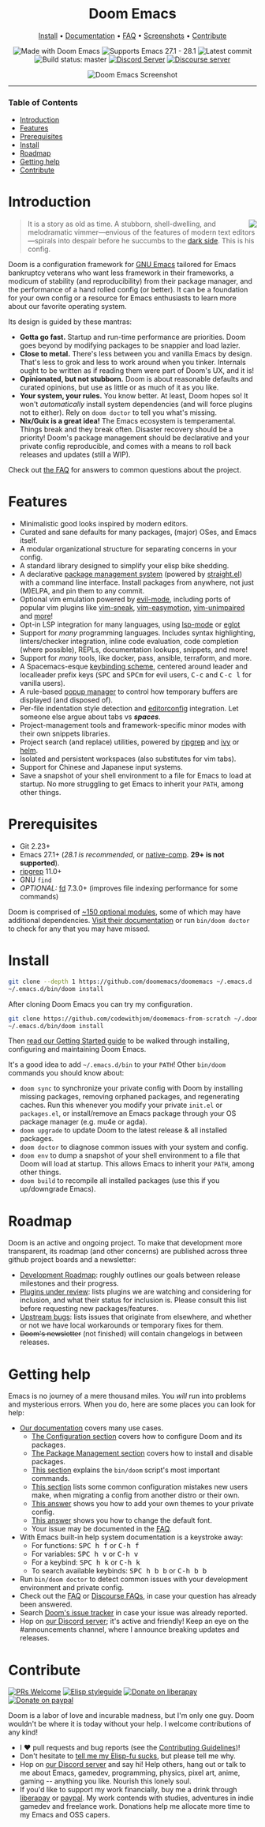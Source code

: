 <div align="center">

# Doom Emacs

[Install](#install) • [Documentation] • [FAQ] • [Screenshots] • [Contribute](#contribute)

![Made with Doom Emacs](https://img.shields.io/github/tag/doomemacs/doomemacs.svg?style=flat-square&label=release&color=58839b)
![Supports Emacs 27.1 - 28.1](https://img.shields.io/badge/Supports-Emacs_27.1--28.1-blueviolet.svg?style=flat-square&logo=GNU%20Emacs&logoColor=white)
![Latest commit](https://img.shields.io/github/last-commit/doomemacs/doomemacs/master?style=flat-square)
![Build status: master](https://img.shields.io/github/workflow/status/doomemacs/doomemacs/CI/master?style=flat-square)
[![Discord Server](https://img.shields.io/discord/406534637242810369?color=738adb&label=Discord&logo=discord&logoColor=white&style=flat-square)][discord]
[![Discourse server](https://img.shields.io/discourse/users?server=https%3A%2F%2Fdiscourse.doomemacs.org&logo=discourse&label=Discourse&style=flat-square&color=9cf)][discourse]

![Doom Emacs Screenshot](https://raw.githubusercontent.com/doomemacs/doomemacs/screenshots/main.png)

</div>

---

### Table of Contents

- [Introduction](#introduction)
- [Features](#features)
- [Prerequisites](#prerequisites)
- [Install](#install)
- [Roadmap](#roadmap)
- [Getting help](#getting-help)
- [Contribute](#contribute)

# Introduction

<a href="http://ultravioletbat.deviantart.com/art/Yay-Evil-111710573">
  <img src="https://raw.githubusercontent.com/doomemacs/doomemacs/screenshots/cacochan.png" align="right" />
</a>

> It is a story as old as time. A stubborn, shell-dwelling, and melodramatic
> vimmer—envious of the features of modern text editors—spirals into
> despair before he succumbs to the [dark side][evil-mode]. This is his config.

Doom is a configuration framework for [GNU Emacs] tailored for Emacs bankruptcy
veterans who want less framework in their frameworks, a modicum of stability
(and reproducibility) from their package manager, and the performance of a hand
rolled config (or better). It can be a foundation for your own config or a
resource for Emacs enthusiasts to learn more about our favorite operating
system.

Its design is guided by these mantras:

- **Gotta go fast.** Startup and run-time performance are priorities. Doom goes
  beyond by modifying packages to be snappier and load lazier.
- **Close to metal.** There's less between you and vanilla Emacs by design.
  That's less to grok and less to work around when you tinker. Internals ought
  to be written as if reading them were part of Doom's UX, and it is!
- **Opinionated, but not stubborn.** Doom is about reasonable defaults and
  curated opinions, but use as little or as much of it as you like.
- **Your system, your rules.** You know better. At least, Doom hopes so! It
  won't _automatically_ install system dependencies (and will force plugins not
  to either). Rely on `doom doctor` to tell you what's missing.
- **Nix/Guix is a great idea!** The Emacs ecosystem is temperamental. Things
  break and they break often. Disaster recovery should be a priority! Doom's
  package management should be declarative and your private config reproducible,
  and comes with a means to roll back releases and updates (still a WIP).

Check out [the FAQ][faq] for answers to common questions about the project.

# Features

- Minimalistic good looks inspired by modern editors.
- Curated and sane defaults for many packages, (major) OSes, and Emacs itself.
- A modular organizational structure for separating concerns in your config.
- A standard library designed to simplify your elisp bike shedding.
- A declarative [package management system][package-management] (powered by
  [straight.el]) with a command line interface. Install packages from anywhere,
  not just (M)ELPA, and pin them to any commit.
- Optional vim emulation powered by [evil-mode], including ports of popular vim
  plugins like [vim-sneak], [vim-easymotion], [vim-unimpaired] and
  [more][ported-vim-plugins]!
- Opt-in LSP integration for many languages, using [lsp-mode] or [eglot]
- Support for _many_ programming languages. Includes syntax highlighting,
  linters/checker integration, inline code evaluation, code completion (where
  possible), REPLs, documentation lookups, snippets, and more!
- Support for _many_ tools, like docker, pass, ansible, terraform, and more.
- A Spacemacs-esque [keybinding scheme][bindings], centered around leader
  and localleader prefix keys (<kbd>SPC</kbd> and <kbd>SPC</kbd><kbd>m</kbd> for
  evil users, <kbd>C-c</kbd> and <kbd>C-c l</kbd> for vanilla users).
- A rule-based [popup manager][popup-system] to control how temporary buffers
  are displayed (and disposed of).
- Per-file indentation style detection and [editorconfig] integration. Let
  someone else argue about tabs vs **_spaces_**.
- Project-management tools and framework-specific minor modes with their own
  snippets libraries.
- Project search (and replace) utilities, powered by [ripgrep] and [ivy] or
  [helm].
- Isolated and persistent workspaces (also substitutes for vim tabs).
- Support for Chinese and Japanese input systems.
- Save a snapshot of your shell environment to a file for Emacs to load at
  startup. No more struggling to get Emacs to inherit your `PATH`, among other
  things.

# Prerequisites

- Git 2.23+
- Emacs 27.1+ (_28.1 is recommended_, or [native-comp](https://www.emacswiki.org/emacs/GccEmacs). **29+ is not supported**).
- [ripgrep] 11.0+
- GNU `find`
- _OPTIONAL:_ [fd] 7.3.0+ (improves file indexing performance for some commands)

Doom is comprised of [~150 optional modules][modules], some of which may have
additional dependencies. [Visit their documentation][modules] or run `bin/doom
doctor` to check for any that you may have missed.

# Install

```sh
git clone --depth 1 https://github.com/doomemacs/doomemacs ~/.emacs.d
~/.emacs.d/bin/doom install
```

After cloning Doom Emacs you can try my configuration.

```sh
git clone https://github.com/codewithjom/doomemacs-from-scratch ~/.doom.d
~/.emacs.d/bin/doom install
```

Then [read our Getting Started guide][getting-started] to be walked through
installing, configuring and maintaining Doom Emacs.

It's a good idea to add `~/.emacs.d/bin` to your `PATH`! Other `bin/doom`
commands you should know about:

- `doom sync` to synchronize your private config with Doom by installing missing
  packages, removing orphaned packages, and regenerating caches. Run this
  whenever you modify your private `init.el` or `packages.el`, or install/remove
  an Emacs package through your OS package manager (e.g. mu4e or agda).
- `doom upgrade` to update Doom to the latest release & all installed packages.
- `doom doctor` to diagnose common issues with your system and config.
- `doom env` to dump a snapshot of your shell environment to a file that Doom
  will load at startup. This allows Emacs to inherit your `PATH`, among other
  things.
- `doom build` to recompile all installed packages (use this if you up/downgrade
  Emacs).

# Roadmap

Doom is an active and ongoing project. To make that development more
transparent, its roadmap (and other concerns) are published across three github
project boards and a newsletter:

- [Development Roadmap](https://discourse.doomemacs.org/t/development-roadmap/42):
  roughly outlines our goals between release milestones and their progress.
- [Plugins under review](https://github.com/orgs/doomemacs/projects/5):
  lists plugins we are watching and considering for inclusion, and what their
  status for inclusion is. Please consult this list before requesting new
  packages/features.
- [Upstream bugs](https://github.com/orgs/doomemacs/projects/7): lists
  issues that originate from elsewhere, and whether or not we have local
  workarounds or temporary fixes for them.
- ~~Doom's newsletter~~ (not finished) will contain changelogs in between
  releases.

# Getting help

Emacs is no journey of a mere thousand miles. You _will_ run into problems and
mysterious errors. When you do, here are some places you can look for help:

- [Our documentation][documentation] covers many use cases.
  - [The Configuration section][configuration] covers how to configure Doom and
    its packages.
  - [The Package Management section][package-management] covers how to install
    and disable packages.
  - [This section][bin/doom] explains the `bin/doom` script's most important
    commands.
  - [This section][common-mistakes] lists some common configuration mistakes new
    users make, when migrating a config from another distro or their own.
  - [This answer][change-theme] shows you how to add your own themes to your
    private config.
  - [This answer][change-font] shows you how to change the default font.
  - Your issue may be documented in the [FAQ].
- With Emacs built-in help system documentation is a keystroke away:
  - For functions: <kbd>SPC h f</kbd> or <kbd>C-h f</kbd>
  - For variables: <kbd>SPC h v</kbd> or <kbd>C-h v</kbd>
  - For a keybind: <kbd>SPC h k</kbd> or <kbd>C-h k</kbd>
  - To search available keybinds: <kbd>SPC h b b</kbd> or <kbd>C-h b b</kbd>
- Run `bin/doom doctor` to detect common issues with your development
  environment and private config.
- Check out the [FAQ] or [Discourse FAQs][discourse-faq], in case your question
  has already been answered.
- Search [Doom's issue tracker](https://github.com/doomemacs/doomemacs/issues) in case your issue was already
  reported.
- Hop on [our Discord server][discord]; it's active and friendly! Keep an eye on
  the #announcements channel, where I announce breaking updates and releases.

# Contribute

[![PRs Welcome](https://img.shields.io/badge/PRs-welcome-brightgreen.svg?style=flat-square)](http://makeapullrequest.com)
[![Elisp styleguide](https://img.shields.io/badge/elisp-style%20guide-purple?style=flat-square)](https://github.com/bbatsov/emacs-lisp-style-guide)
[![Donate on liberapay](https://img.shields.io/badge/liberapay-donate-1.svg?style=flat-square&logo=liberapay&color=blue)][liberapay]
[![Donate on paypal](https://img.shields.io/badge/paypal-donate-1?style=flat-square&logo=paypal&color=blue)][paypal]

Doom is a labor of love and incurable madness, but I'm only one guy. Doom
wouldn't be where it is today without your help. I welcome contributions of any
kind!

- I :heart: pull requests and bug reports (see the [Contributing
  Guidelines][contribute])!
- Don't hesitate to [tell me my Elisp-fu
  sucks](https://github.com/doomemacs/doomemacs/issues/new), but please tell me
  why.
- Hop on [our Discord server][discord] and say hi! Help others, hang out or talk
  to me about Emacs, gamedev, programming, physics, pixel art, anime, gaming --
  anything you like. Nourish this lonely soul.
- If you'd like to support my work financially, buy me a drink through
  [liberapay] or [paypal]. My work contends with studies, adventures in indie
  gamedev and freelance work. Donations help me allocate more time to my Emacs
  and OSS capers.

[contribute]: docs/contributing.org
[discord]: https://discord.gg/qvGgnVx
[discourse]: https://discourse.doomemacs.org
[discourse-faq]: https://discourse.doomemacs.org/tag/faq
[documentation]: docs/index.org
[faq]: https://github.com/hlissner/doom-emacs/blob/master/docs/faq.org
[getting-started]: docs/getting_started.org
[install]: docs/getting_started.org#install
[backtrace]: docs/getting_started.org#how-to-extract-a-backtrace-from-an-error
[configuration]: docs/getting_started.org#configuring-doom
[package-management]: docs/getting_started.org#package-management
[bin/doom]: docs/getting_started.org#the-bindoom-utility
[common-mistakes]: docs/getting_started.org#common-mistakes-when-configuring-doom-emacs
[change-theme]: docs/faq.org#how-do-i-change-the-theme
[change-font]: docs/faq.org#how-do-i-change-the-fonts
[modules]: docs/modules.org
[popup-system]: modules/ui/popup/README.org
[screenshots]: https://github.com/doomemacs/doomemacs/tree/screenshots#emacsd-screenshots
[bindings]: modules/config/default/+evil-bindings.el
[editorconfig]: http://editorconfig.org/
[evil-mode]: https://github.com/emacs-evil/evil
[fd]: https://github.com/sharkdp/fd
[gnu emacs]: https://www.gnu.org/software/emacs/
[helm]: https://github.com/emacs-helm/helm
[ivy]: https://github.com/abo-abo/swiper
[lsp-mode]: https://github.com/emacs-lsp/lsp-mode
[eglot]: https://github.com/joaotavora/eglot
[nix]: https://nixos.org
[ported-vim-plugins]: modules/editor/evil/README.org#ported-vim-plugins
[ripgrep]: https://github.com/BurntSushi/ripgrep
[straight.el]: https://github.com/radian-software/straight.el
[vim-easymotion]: https://github.com/easymotion/vim-easymotion
[vim-lion]: https://github.com/tommcdo/vim-lion
[vim-sneak]: https://github.com/justinmk/vim-sneak
[vim-unimpaired]: https://github.com/tpope/vim-unimpaired
[liberapay]: https://liberapay.com/hlissner/donate
[paypal]: https://paypal.me/henriklissner/10

